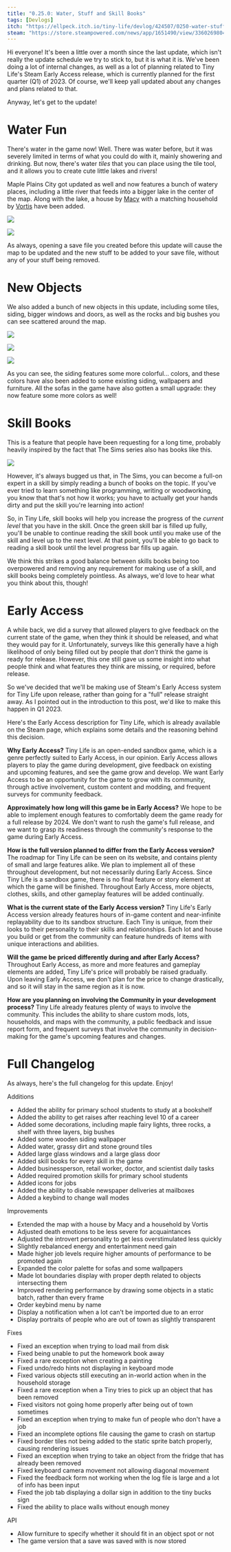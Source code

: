 ```yaml
---
title: "0.25.0: Water, Stuff and Skill Books"
tags: [Devlogs]
itch: "https://ellpeck.itch.io/tiny-life/devlog/424507/0250-water-stuff-and-skill-books"
steam: "https://store.steampowered.com/news/app/1651490/view/3360269804911051302"
---
```


Hi everyone! It's been a little over a month since the last update, which isn't really the update schedule we try to stick to, but it is what it is. We've been doing a lot of internal changes, as well as a lot of planning related to Tiny Life's Steam Early Access release, which is currently planned for the first quarter (Q1) of 2023. Of course, we'll keep yall updated about any changes and plans related to that.

Anyway, let's get to the update!

# Water Fun
There's water in the game now! Well. There was water before, but it was severely limited in terms of what you could do with it, mainly showering and drinking. But now, there's water *tiles* that you can place using the tile tool, and it allows you to create cute little lakes and rivers!

Maple Plains City got updated as well and now features a bunch of watery places, including a little river that feeds into a bigger lake in the center of the map. Along with the lake, a house by [Macy](https://twitter.com/DesertStranded) with a matching household by [Vortis](https://steamcommunity.com/id/vortis95) have been added.

![](22-09-05_12-36-24.png)

![](22-09-05_12-37-19.png)

As always, opening a save file you created before this update will cause the map to be updated and the new stuff to be added to your save file, without any of your stuff being removed.

# New Objects
We also added a bunch of new objects in this update, including some tiles, siding, bigger windows and doors, as well as the rocks and big bushes you can see scattered around the map.

![](22-09-05_12-36-30.png)

![](Tiny_Life_ZmEXIwP5BG.png)

![](22-09-05_12-40-21.png)

As you can see, the siding features some more colorful... colors, and these colors have also been added to some existing siding, wallpapers and furniture. All the sofas in the game have also gotten a small upgrade: they now feature some more colors as well!

# Skill Books
This is a feature that people have been requesting for a long time, probably heavily inspired by the fact that The Sims series also has books like this.

![](Tiny_Life_doH1B2edur.png)

However, it's always bugged us that, in The Sims, you can become a full-on expert in a skill by simply reading a bunch of books on the topic. If you've ever tried to learn something like programming, writing or woodworking, you know that that's not how it works; you have to actually get your hands dirty and put the skill you're learning into action!

So, in Tiny Life, skill books will help you increase the progress of the *current level* that you have in the skill. Once the green skill bar is filled up fully, you'll be unable to continue reading the skill book until you make use of the skill and level up to the next level. At that point, you'll be able to go back to reading a skill book until the level progress bar fills up again.

We think this strikes a good balance between skills books being too overpowered and removing any requirement for making use of a skill, and skill books being completely pointless. As always, we'd love to hear what you think about this, though!

# Early Access
A while back, we did a survey that allowed players to give feedback on the current state of the game, when they think it should be released, and what they would pay for it. Unfortunately, surveys like this generally have a high likelihood of only being filled out by people that *don't* think the game is ready for release. However, this one still gave us some insight into what people think and what features they think are missing, or required, before release.

So we've decided that we'll be making use of Steam's Early Access system for Tiny Life upon release, rather than going for a "full" release straight away. As I pointed out in the introduction to this post, we'd like to make this happen in Q1 2023.

Here's the Early Access description for Tiny Life, which is already available on the Steam page, which explains some details and the reasoning behind this decision.

**Why Early Access?**
Tiny Life is an open-ended sandbox game, which is a genre perfectly suited to Early Access, in our opinion. Early Access allows players to play the game during development, give feedback on existing and upcoming features, and see the game grow and develop. We want Early Access to be an opportunity for the game to grow with its community, through active involvement, custom content and modding, and frequent surveys for community feedback.

**Approximately how long will this game be in Early Access?**
We hope to be able to implement enough features to comfortably deem the game ready for a full release by 2024. We don't want to rush the game's full release, and we want to grasp its readiness through the community's response to the game during Early Access.

**How is the full version planned to differ from the Early Access version?**
The roadmap for Tiny Life can be seen on its website, and contains plenty of small and large features alike. We plan to implement all of these throughout development, but not necessarily during Early Access. Since Tiny Life is a sandbox game, there is no final feature or story element at which the game will be finished. Throughout Early Access, more objects, clothes, skills, and other gameplay features will be added continually.

**What is the current state of the Early Access version?**
Tiny Life's Early Access version already features hours of in-game content and near-infinite replayability due to its sandbox structure. Each Tiny is unique, from their looks to their personality to their skills and relationships. Each lot and house you build or get from the community can feature hundreds of items with unique interactions and abilities.

**Will the game be priced differently during and after Early Access?**
Throughout Early Access, as more and more features and gameplay elements are added, Tiny Life's price will probably be raised gradually. Upon leaving Early Access, we don't plan for the price to change drastically, and so it will stay in the same region as it is now.

**How are you planning on involving the Community in your development process?**
Tiny Life already features plenty of ways to involve the community. This includes the ability to share custom mods, lots, households, and maps with the community, a public feedback and issue report form, and frequent surveys that involve the community in decision-making for the game's upcoming features and changes.

# Full Changelog
As always, here's the full changelog for this update. Enjoy!

Additions
- Added the ability for primary school students to study at a bookshelf
- Added the ability to get raises after reaching level 10 of a career
- Added some decorations, including maple fairy lights, three rocks, a shelf with three layers, big bushes
- Added some wooden siding wallpaper
- Added water, grassy dirt and stone ground tiles
- Added large glass windows and a large glass door
- Added skill books for every skill in the game
- Added businessperson, retail worker, doctor, and scientist daily tasks
- Added required promotion skills for primary school students
- Added icons for jobs
- Added the ability to disable newspaper deliveries at mailboxes
- Added a keybind to change wall modes

Improvements
- Extended the map with a house by Macy and a household by Vortis
- Adjusted death emotions to be less severe for acquaintances
- Adjusted the introvert personality to get less overstimulated less quickly
- Slightly rebalanced energy and entertainment need gain
- Made higher job levels require higher amounts of performance to be promoted again
- Expanded the color palette for sofas and some wallpapers
- Made lot boundaries display with proper depth related to objects intersecting them
- Improved rendering performance by drawing some objects in a static batch, rather than every frame
- Order keybind menu by name
- Display a notification when a lot can't be imported due to an error
- Display portraits of people who are out of town as slightly transparent

Fixes
- Fixed an exception when trying to load mail from disk
- Fixed being unable to put the homework book away
- Fixed a rare exception when creating a painting
- Fixed undo/redo hints not displaying in keyboard mode
- Fixed various objects still executing an in-world action when in the household storage
- Fixed a rare exception when a Tiny tries to pick up an object that has been removed
- Fixed visitors not going home properly after being out of town sometimes
- Fixed an exception when trying to make fun of people who don't have a job
- Fixed an incomplete options file causing the game to crash on startup
- Fixed border tiles not being added to the static sprite batch properly, causing rendering issues
- Fixed an exception when trying to take an object from the fridge that has already been removed
- Fixed keyboard camera movement not allowing diagonal movement
- Fixed the feedback form not working when the log file is large and a lot of info has been input
- Fixed the job tab displaying a dollar sign in addition to the tiny bucks sign
- Fixed the ability to place walls without enough money

API
- Allow furniture to specify whether it should fit in an object spot or not
- The game version that a save was saved with is now stored
